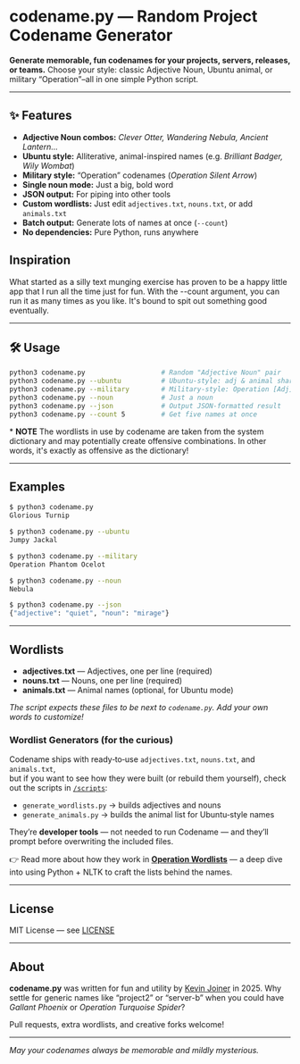 
# codename.py — Random Project Codename Generator

**Generate memorable, fun codenames for your projects, servers, releases, or teams.**
Choose your style: classic Adjective Noun, Ubuntu animal, or military “Operation”–all in one simple Python script.

---

## ✨ Features

* **Adjective Noun combos:** *Clever Otter, Wandering Nebula, Ancient Lantern...*
* **Ubuntu style:** Alliterative, animal-inspired names (e.g. *Brilliant Badger, Wily Wombat*)
* **Military style:** “Operation” codenames (*Operation Silent Arrow*)
* **Single noun mode:** Just a big, bold word
* **JSON output:** For piping into other tools
* **Custom wordlists:** Just edit `adjectives.txt`, `nouns.txt`, or add `animals.txt`
* **Batch output:** Generate lots of names at once (`--count`)
* **No dependencies:** Pure Python, runs anywhere

## Inspiration

What started as a silly text munging exercise has proven to be a happy little app that I run all the time just for fun. 
With the --count argument, you can run it as many times as you like. It's bound to spit out something good eventually.


---

## 🛠 Usage

```sh
python3 codename.py                   # Random "Adjective Noun" pair
python3 codename.py --ubuntu          # Ubuntu-style: adj & animal share first letter
python3 codename.py --military        # Military-style: Operation [Adj] Noun
python3 codename.py --noun            # Just a noun
python3 codename.py --json            # Output JSON-formatted result
python3 codename.py --count 5         # Get five names at once
```
\* **NOTE** The wordlists in use by codename are taken from the system dictionary and may potentially create offensive
combinations. In other words, it's exactly as offensive as the dictionary! 

---

## Examples

```sh
$ python3 codename.py
Glorious Turnip

$ python3 codename.py --ubuntu
Jumpy Jackal

$ python3 codename.py --military
Operation Phantom Ocelot

$ python3 codename.py --noun
Nebula

$ python3 codename.py --json
{"adjective": "quiet", "noun": "mirage"}
```

---

## Wordlists

* **adjectives.txt** — Adjectives, one per line (required)
* **nouns.txt** — Nouns, one per line (required)
* **animals.txt** — Animal names (optional, for Ubuntu mode)

*The script expects these files to be next to `codename.py`. Add your own words to customize!*


### Wordlist Generators (for the curious)

Codename ships with ready‑to‑use `adjectives.txt`, `nouns.txt`, and `animals.txt`,  
but if you want to see how they were built (or rebuild them yourself), check out the scripts in [`/scripts`](scripts):

- `generate_wordlists.py` → builds adjectives and nouns  
- `generate_animals.py` → builds the animal list for Ubuntu‑style names  

They’re **developer tools** — not needed to run Codename — and they’ll prompt before overwriting the included files.  

👉 Read more about how they work in [**Operation Wordlists**](https://adminjitsu.com/posts/operation-wordlists/) — a deep dive into using Python + NLTK to craft the lists behind the names.


---

## License

MIT License — see [LICENSE](./LICENSE)

---

## About

**codename.py** was written for fun and utility by [Kevin Joiner](https://github.com/your-github) in 2025.
Why settle for generic names like “project2” or “server-b” when you could have *Gallant Phoenix* or *Operation Turquoise Spider*?

Pull requests, extra wordlists, and creative forks welcome!

---

*May your codenames always be memorable and mildly mysterious.*


